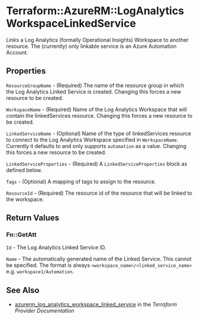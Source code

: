 # Terraform::AzureRM::LogAnalyticsWorkspaceLinkedService

Links a Log Analytics (formally Operational Insights) Workspace to another resource. The (currently) only linkable service is an Azure Automation Account.

## Properties

`ResourceGroupName` - (Required) The name of the resource group in which the Log Analytics Linked Service is created. Changing this forces a new resource to be created.

`WorkspaceName` - (Required) Name of the Log Analytics Workspace that will contain the linkedServices resource. Changing this forces a new resource to be created.

`LinkedServiceName` - (Optional) Name of the type of linkedServices resource to connect to the Log Analytics Workspace specified in `WorkspaceName`. Currently it defaults to and only supports `automation` as a value. Changing this forces a new resource to be created.

`LinkedServiceProperties` - (Required) A `LinkedServiceProperties` block as defined below.

`Tags` - (Optional) A mapping of tags to assign to the resource.

`ResourceId` - (Required) The resource id of the resource that will be linked to the workspace.


## Return Values

### Fn::GetAtt

`Id` - The Log Analytics Linked Service ID.

`Name` - The automatically generated name of the Linked Service. This cannot be specified. The format is always `<workspace_name>/<linked_service_name>` e.g. `workspace1/Automation`.

## See Also

* [azurerm_log_analytics_workspace_linked_service](https://www.terraform.io/docs/providers/azurerm/r/log_analytics_workspace_linked_service.html) in the _Terraform Provider Documentation_